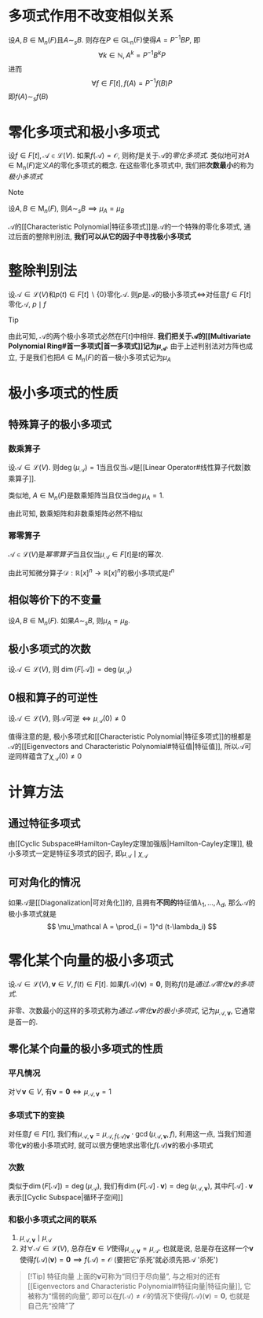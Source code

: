 # 多项式作用不改变相似关系
设$A, B \in \mathrm{M}_n(F)$且$A\sim_s B$. 则存在$P \in \mathrm{{GL}_n(F)}$使得$A = P^{-1}BP$,  即
$$
\forall k \in \mathbb{N}, A^k = P^{-1}B^k P
$$
进而
$$
\forall f \in F[t], f(A) = P^{-1} f(B) P
$$
即$f(A) \sim_s f(B)$

# 零化多项式和极小多项式
设$f \in F[t], \mathcal A \in \mathcal L(V)$. 如果$f(\mathcal A) = \mathcal O$, 则称$f$是关于$\mathcal A$的*零化多项式*.  类似地可对$A \in \mathrm{M_n}(F)$定义$A$的零化多项式的概念. 在这些零化多项式中, 我们把**次数最小**的称为*极小多项式*
> [!Note]
> 设$A, B\in \mathrm{M}_n(F)$, 则$A \sim_s B \implies \mu_A = \mu_B$

$\mathcal A$的[[Characteristic Polynomial|特征多项式]]是$\mathcal A$的一个特殊的零化多项式, 通过后面的整除判别法, **我们可以从它的因子中寻找极小多项式**
# 整除判别法
设$\mathcal{A} \in \mathcal{L}(V)$和$p(t) \in F[t] \backslash \{0\}$零化$\mathcal{A}$.  则$p$是$\mathcal{A}$的极小多项式$\iff$对任意$f\in F[t]$零化$\mathcal{A}$, $p \mid f$

> [!Tip]
> 由此可知, $\mathcal{A}$的两个极小多项式必然在$F[t]$中相伴. **我们把关于$\mathcal{A}$的[[Multivariate Polynomial Ring#首一多项式|首一多项式]]记为$\mu_\mathcal{A}$**. 
> 由于上述判别法对方阵也成立, 于是我们也把$A \in\mathrm{M}_n(F)$的首一极小多项式记为$\mu_A$

# 极小多项式的性质
## 特殊算子的极小多项式
### 数乘算子
设$\mathcal{A} \in \mathcal{L}(V)$. 则$\deg(\mu_\mathcal{A}) = 1$当且仅当$\mathcal{A}$是[[Linear Operator#线性算子代数|数乘算子]].

类似地, $A \in \mathrm{M}_n(F)$是数乘矩阵当且仅当$\deg \mu_A = 1$. 

由此可知, 数乘矩阵和非数乘矩阵必然不相似

### 幂零算子
$\mathcal A \in \mathcal{L}(V)$是*幂零算子*当且仅当$\mu_\mathcal A \in F[t]$是$t$的幂次. 

由此可知微分算子$\mathcal D:\mathbb{R}[x]^n \to \mathbb{R}[x]^n$的极小多项式是$t^n$

## 相似等价下的不变量
设$A, B \in \mathrm{M}_n(F)$. 如果$A \sim_s B$, 则$\mu_A = \mu_B$.

## 极小多项式的次数
设$\mathcal A \in \mathcal{L}(V)$, 则 $\dim(F[\mathcal A]) = \deg(\mu_\mathcal A)$

## $0$根和算子的可逆性
设$\mathcal A \in \mathcal{L}(V)$, 则$\mathcal A$可逆$\iff \mu_\mathcal A (0) \neq 0$

值得注意的是, 极小多项式和[[Characteristic Polynomial|特征多项式]]的根都是$\mathcal A$的[[Eigenvectors and Characteristic Polynomial#特征值|特征值]], 所以$\mathcal A$可逆同样蕴含了$\chi_\mathcal A(0)\neq 0$

# 计算方法
## 通过特征多项式
由[[Cyclic Subspace#Hamilton-Cayley定理加强版|Hamilton-Cayley定理]], 极小多项式一定是特征多项式的因子, 即$\mu_\mathcal A \mid \chi_\mathcal A$
## 可对角化的情况
如果$\mathcal A$是[[Diagonalization|可对角化]]的, 且拥有**不同的**特征值$\lambda_1,\ldots,\lambda_d$, 那么$\mathcal A$的极小多项式就是
$$
\mu_\mathcal A = \prod_{i = 1}^d (t-\lambda_i)
$$
# 零化某个向量的极小多项式
设$\mathcal A \in \mathcal{L}(V), \boldsymbol v \in V, f(t) \in F[t]$. 如果$f(\mathcal A)(\boldsymbol v) = \boldsymbol 0$, 则称$f(t)$是*通过$\mathcal A$零化$\boldsymbol v$的多项式*. 

非零、次数最小的这样的多项式称为*通过$\mathcal A$零化$\boldsymbol v$的极小多项式*, 记为$\mu_{\mathcal A, \boldsymbol v}$, 它通常是首一的. 

## 零化某个向量的极小多项式的性质
### 平凡情况
对$\forall \boldsymbol v \in V$, 有$\boldsymbol v = \boldsymbol 0 \iff \mu_{\mathcal A,\boldsymbol v} = 1$

### 多项式下的变换
对任意$f\in F[t]$, 我们有$\mu_{\mathcal A,\boldsymbol v} = \mu_{\mathcal A,  f(\mathcal A)\boldsymbol v}\cdot \gcd(\mu_{\mathcal A,\boldsymbol v},f)$, 利用这一点, 当我们知道零化$\boldsymbol v$的极小多项式时, 就可以很方便地求出零化$f(\mathcal A)\boldsymbol v$的极小多项式
### 次数
类似于$\dim(F[\mathcal A]) = \deg(\mu_\mathcal A)$, 我们有$\dim(F[\mathcal A]\cdot \boldsymbol v) = \deg(\mu_{\mathcal A, \boldsymbol v})$, 其中$F[\mathcal A]\cdot \boldsymbol v$表示[[Cyclic Subspace|循环子空间]]

### 和极小多项式之间的联系
1. $\mu_{\mathcal A ,\boldsymbol v} \mid \mu_\mathcal A$
2. 对$\forall \mathcal A \in \mathcal{L}(V)$, 总存在$\boldsymbol v\in V$使得$\mu_{\mathcal A, \boldsymbol v} = \mu_\mathcal A$. 也就是说, 总是存在这样一个$\boldsymbol v$使得$f(\mathcal A)(\boldsymbol v) = \boldsymbol 0\implies f(\mathcal A) = \mathcal O$ (要把它'杀死'就必须先把$\mathcal A$ '杀死')

> [!Tip] 特征向量
> 上面的$\boldsymbol v$可称为“同归于尽向量”, 与之相对的还有[[Eigenvectors and Characteristic Polynomial#特征向量|特征向量]], 它被称为“懦弱的向量”, 即可以在$f(\mathcal A) \neq \mathcal O$的情况下使得$f(\mathcal A)(\boldsymbol v) = \boldsymbol 0$, 也就是自己先“投降”了

